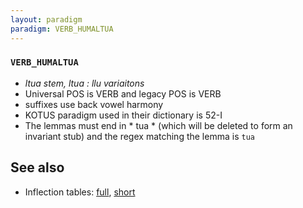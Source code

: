 ```yaml
---
layout: paradigm
paradigm: VERB_HUMALTUA
---
```

### ` VERB_HUMALTUA `

* _ltua stem, ltua : llu variaitons_
* Universal POS is VERB and legacy POS is VERB
* suffixes use back vowel harmony
* KOTUS paradigm used in their dictionary is 52-I
* The lemmas must end in * tua * (which will be deleted to form an invariant stub) and the regex matching the lemma is ` tua `

## See also

* Inflection tables: [full](gen/H/humaltua.html), [short](gen/H/humaltua_wikt.html)

